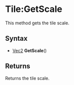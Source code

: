 # Tile:GetScale

This method gets the tile scale.

## Syntax

- [Vec2](Vec2.md) **GetScale**()

## Returns

Returns the tile scale.
